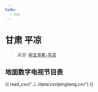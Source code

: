 ```yaml
---
hide:
  - toc
---
```


# 甘肃 平凉

> 来源: [中文寻星-平凉](http://dtmb.saoing.com/pingliang.htm)

## 地面数字电视节目表

{{ read_csv("../../data/csv/pingliang.csv") }}

